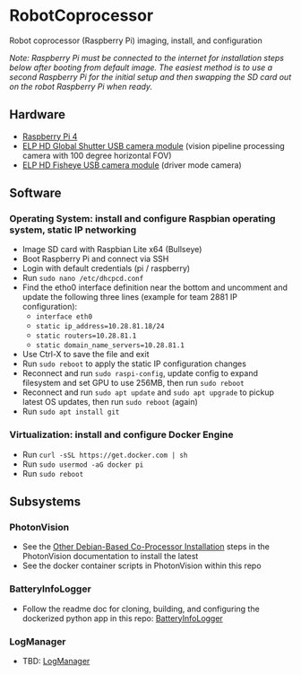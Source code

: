 # RobotCoprocessor
Robot coprocessor (Raspberry Pi) imaging, install, and configuration

_Note: Raspberry Pi must be connected to the internet for installation steps below after booting from default image. The easiest method is to use a second Raspberry Pi for the initial setup and then swapping the SD card out on the robot Raspberry Pi when ready._

## Hardware 
* [Raspberry Pi 4](https://www.raspberrypi.com/products/raspberry-pi-4-model-b/)
* [ELP HD Global Shutter USB camera module](http://www.webcamerausb.com/elp-global-shutter-usb-camera-high-frame-rate-720p-60fps-webcam-snap-without-shadow-camera-module-used-for-barcode-scanner-p-313.html) (vision pipeline processing camera with 100 degree horizontal FOV)
* [ELP HD Fisheye USB camera module](http://www.webcamerausb.com/elp-170degree-wide-angle-camera-module-hd-8mp-sony-imx179-sensor-mini-usb20-security-webcam-for-baby-monitoring-camera-p-52.html) (driver mode camera)

## Software
### Operating System: install and configure Raspbian operating system, static IP networking
* Image SD card with Raspbian Lite x64 (Bullseye)
* Boot Raspberry Pi and connect via SSH
* Login with default credentials (pi / raspberry)
* Run `sudo nano /etc/dhcpcd.conf`
* Find the etho0 interface definition near the bottom and uncomment and update the following three lines (example for team 2881 IP configuration):
  * `interface eth0`
  * `static ip_address=10.28.81.18/24`
  * `static routers=10.28.81.1`
  * `static domain_name_servers=10.28.81.1`
* Use Ctrl-X to save the file and exit
* Run `sudo reboot` to apply the static IP configuration changes
* Reconnect and run `sudo raspi-config`, update config to expand filesystem and set GPU to use 256MB, then run `sudo reboot`
* Reconnect and run `sudo apt update` and `sudo apt upgrade` to pickup latest OS updates, then run `sudo reboot` (again)
* Run `sudo apt install git`

### Virtualization: install and configure Docker Engine 
* Run `curl -sSL https://get.docker.com | sh`
* Run `sudo usermod -aG docker pi`
* Run `sudo reboot`

## Subsystems
### PhotonVision
* See the [Other Debian-Based Co-Processor Installation](https://docs.photonvision.org/en/latest/docs/getting-started/installation/sw_install/other-coprocessors.html) steps in the PhotonVision documentation to install the latest
* See the docker container scripts in PhotonVision within this repo

### BatteryInfoLogger
* Follow the readme doc for cloning, building, and configuring the dockerized python app in this repo: [BatteryInfoLogger](https://github.com/frc2881/BatteryInfoLogger)

### LogManager
* TBD: [LogManager](https://github.com/frc2881/LogManager)
